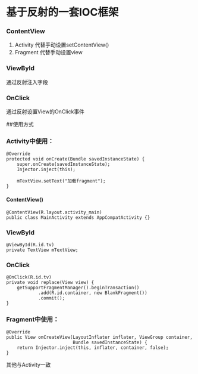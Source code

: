 # 基于反射的一套IOC框架

### ContentView

1. Activity 代替手动设置setContentView()
2. Fragment 代替手动设置view

### ViewById

通过反射注入字段

### OnClick

通过反射设置View的OnClick事件

##使用方式

### Activity中使用：

    @Override
    protected void onCreate(Bundle savedInstanceState) {
        super.onCreate(savedInstanceState);
        Injector.inject(this);

        mTextView.setText("加载fragment");
    }

#### ContentView()

    @ContentView(R.layout.activity_main)
    public class MainActivity extends AppCompatActivity {}

### ViewById

    @ViewById(R.id.tv)
    private TextView mTextView;

### OnClick

    @OnClick(R.id.tv)
    private void replace(View view) {
        getSupportFragmentManager().beginTransaction()
                .add(R.id.container, new BlankFragment())
                .commit();
    }

### Fragment中使用：

    @Override
    public View onCreateView(LayoutInflater inflater, ViewGroup container,
                             Bundle savedInstanceState) {
        return Injector.inject(this, inflater, container, false);
    }

其他与Activity一致